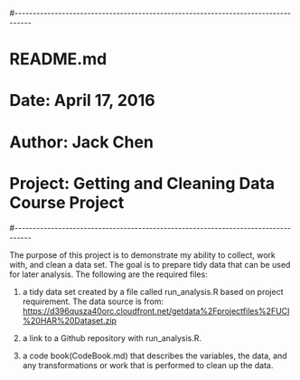 #----------------------------------------------------------------------------------
# README.md
#
# Date: April 17, 2016
# Author: Jack Chen
# Project: Getting and Cleaning Data Course Project 
#----------------------------------------------------------------------------------

The purpose of this project is to demonstrate my ability to collect, work with, 
and clean a data set. The goal is to prepare tidy data that can be used for later 
analysis. The following are the required files: 

1) a tidy data set created by a file called run_analysis.R based on project requirement. 
   The data source is from:  
   https://d396qusza40orc.cloudfront.net/getdata%2Fprojectfiles%2FUCI%20HAR%20Dataset.zip

2) a link to a Github repository with run_analysis.R. 

3) a code book(CodeBook.md) that describes the variables, the data, and any transformations or work 
that is performed to clean up the data.  

